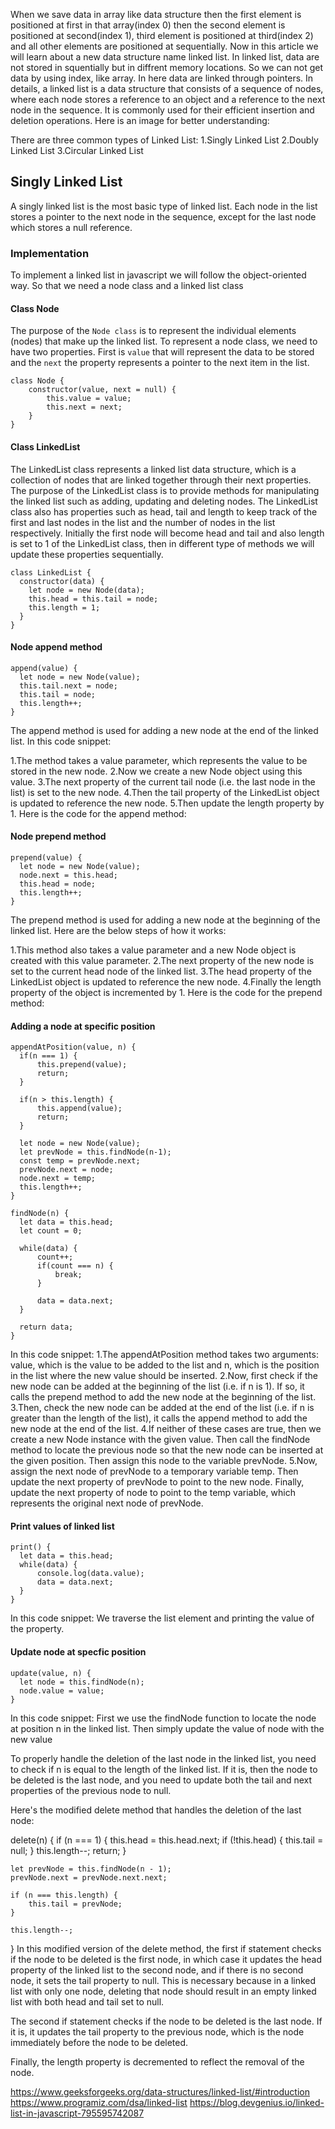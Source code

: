 When we save data in array like data structure then the first element is positioned at first in that array(index 0) then the second element is positioned at second(index 1), third element is positioned at third(index 2) and all other elements are positioned at sequentially. Now in this article we will learn about a new data structure name linked list. In linked list, data are not stored in squentially but in diffrent memory locations. So we can not get data by using index, like array. In here data are linked through pointers. In details, a linked list is a data structure that consists of a sequence of nodes, where each node stores a reference to an object and a reference to the next node in the sequence. It is commonly used for their efficient insertion and deletion operations. Here is an image for better understanding:


There are three common types of Linked List:
1.Singly Linked List
2.Doubly Linked List
3.Circular Linked List

## Singly Linked List

A singly linked list is the most basic type of linked list. Each node in the list stores a pointer to the next node in the sequence, except for the last node which stores a null reference. 

### Implementation
To implement a linked list in javascript we will follow the object-oriented way. So that we need a node class and a linked list class

#### Class Node
The purpose of the `Node class` is to represent the individual elements (nodes) that make up the linked list. To represent a node class, we need to have two properties. First is `value` that will represent the data to be stored and the `next` the property represents a pointer to the next item in the list.

```
class Node {
    constructor(value, next = null) {
        this.value = value; 
        this.next = next; 
    }
}
```

#### Class LinkedList
The LinkedList class represents a linked list data structure, which is a collection of nodes that are linked together through their next properties. The purpose of the LinkedList class is to provide methods for manipulating the linked list such as adding, updating and deleting nodes. The LinkedList class also has properties such as head, tail and length to keep track of the first and last nodes in the list and the number of nodes in the list respectively.
Initially the first node will become head and tail and also length is set to 1 of the LinkedList class, then in different type of methods we will update these properties sequentially.

```
class LinkedList {
  constructor(data) {
    let node = new Node(data); 
    this.head = this.tail = node; 
    this.length = 1; 
  }
}
```

#### Node append method
```
append(value) {
  let node = new Node(value); 
  this.tail.next = node; 
  this.tail = node; 
  this.length++; 
} 
```
The append method is used for adding a new node at the end of the linked list. In this code snippet:

1.The method takes a value parameter, which represents the value to be stored in the new node.
2.Now we create a new Node object using this value.
3.The next property of the current tail node (i.e. the last node in the list) is set to the new node.
4.Then the tail property of the LinkedList object is updated to reference the new node.
5.Then update the length property by 1.
Here is the code for the append method:

#### Node prepend method
```
prepend(value) {
  let node = new Node(value); 
  node.next = this.head; 
  this.head = node; 
  this.length++; 
}
```
The prepend method is used for adding a new node at the beginning of the linked list. Here are the below steps of how it works:

1.This method also takes a value parameter and a new Node object is created with this value parameter.
2.The next property of the new node is set to the current head node of the linked list.
3.The head property of the LinkedList object is updated to reference the new node.
4.Finally the length property of the object is incremented by 1.
Here is the code for the prepend method:

#### Adding a node at specific position
```
appendAtPosition(value, n) { 
  if(n === 1) {
      this.prepend(value); 
      return; 
  } 

  if(n > this.length) {
      this.append(value); 
      return; 
  }

  let node = new Node(value); 
  let prevNode = this.findNode(n-1); 
  const temp = prevNode.next; 
  prevNode.next = node; 
  node.next = temp; 
  this.length++; 
} 

findNode(n) {
  let data = this.head; 
  let count = 0; 

  while(data) {
      count++; 
      if(count === n) {
          break; 
      } 

      data = data.next; 
  } 

  return data; 
}
```
In this code snippet:
1.The appendAtPosition method takes two arguments: value, which is the value to be added to the list and n, which is the position in the list where the new value should be inserted.
2.Now, first check if the new node can be added at the beginning of the list (i.e. if n is 1). If so, it calls the prepend method to add the new node at the beginning of the list.
3.Then, check the new node can be added at the end of the list (i.e. if n is greater than the length of the list), it calls the append method to add the new node at the end of the list.
4.If neither of these cases are true, then we create a new Node instance with the given value. Then call the findNode method to locate the previous node so that the new node can be inserted at the given position. Then assign this node to the variable prevNode.
5.Now, assign the next node of prevNode to a temporary variable temp. Then update the next property of prevNode to point to the new node. Finally, update the next property of node to point to the temp variable, which represents the original next node of prevNode.

#### Print values of linked list
```
print() {
  let data = this.head; 
  while(data) {
      console.log(data.value);
      data = data.next; 
  }
} 
```
In this code snippet:
We traverse the list element and printing the value of the property.

#### Update node at specfic position
```
update(value, n) {
  let node = this.findNode(n); 
  node.value = value; 
}
```
In this code snippet:
First we use the findNode function to locate the node at position n in the linked list. Then simply update the value of node with the new value


To properly handle the deletion of the last node in the linked list, you need to check if n is equal to the length of the linked list. If it is, then the node to be deleted is the last node, and you need to update both the tail and next properties of the previous node to null.

Here's the modified delete method that handles the deletion of the last node:

delete(n) {
    if (n === 1) {
        this.head = this.head.next;
        if (!this.head) {
            this.tail = null;
        }
        this.length--;
        return;
    }

    let prevNode = this.findNode(n - 1);
    prevNode.next = prevNode.next.next;

    if (n === this.length) {
        this.tail = prevNode;
    }

    this.length--;
}
In this modified version of the delete method, the first if statement checks if the node to be deleted is the first node, in which case it updates the head property of the linked list to the second node, and if there is no second node, it sets the tail property to null. This is necessary because in a linked list with only one node, deleting that node should result in an empty linked list with both head and tail set to null.

The second if statement checks if the node to be deleted is the last node. If it is, it updates the tail property to the previous node, which is the node immediately before the node to be deleted.

Finally, the length property is decremented to reflect the removal of the node.

https://www.geeksforgeeks.org/data-structures/linked-list/#introduction
https://www.programiz.com/dsa/linked-list
https://blog.devgenius.io/linked-list-in-javascript-795595742087